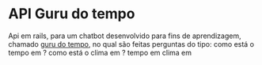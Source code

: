 # API Guru do tempo

Api em rails, para um chatbot desenvolvido para fins de aprendizagem, chamado [guru do tempo](https://www.facebook.com/Guru-Do-Tempo-143234502906138/), no qual são feitas perguntas do tipo:
como está o tempo em <cidade>?
como está o clima em <cidade>?
tempo em <cidade>
clima em <cidade>
